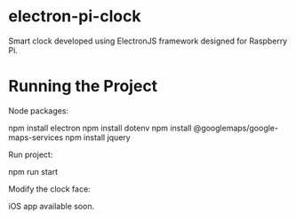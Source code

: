 # electron-pi-clock
Smart clock developed using ElectronJS framework designed for Raspberry Pi.


# Running the Project

Node packages:

npm install electron
npm install dotenv
npm install @googlemaps/google-maps-services
npm install jquery

Run project:

npm run start


Modify the clock face:

iOS app available soon.